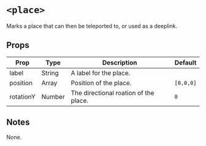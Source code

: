 # `<place>`

Marks a place that can then be teleported to, or used as a deeplink.

## Props

| Prop      | Type   | Description                           | Default   |
| --------- | ------ | ------------------------------------- | --------- |
| label     | String | A label for the place.                |           |
| position  | Array  | Position of the place.                | `[0,0,0]` |
| rotationY | Number | The directional roation of the place. | `0`       |

## Notes

None.
